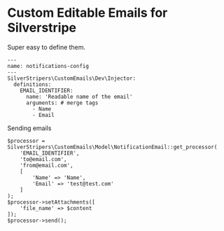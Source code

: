 # Custom Editable Emails for Silverstripe

Super easy to define them. 

```
---
name: notifications-config
---
SilverStripers\CustomEmails\Dev\Injector:
  definitions:
    EMAIL_IDENTIFIER:
      name: 'Readable name of the email'
      arguments: # merge tags
        - Name
        - Email
```

Sending emails

```
$processor = SilverStripers\CustomEmails\Model\NotificationEmail::get_processor(
    'EMAIL_IDENTIFIER',
    'to@email.com',
    'from@email.com',
    [
        'Name' => 'Name',
        'Email' => 'test@test.com'
    ]
);
$processor->setAttachments([
    'file_name' => $content
]);
$processor->send();
```

